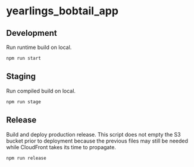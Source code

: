 # yearlings_bobtail_app

## Development

Run runtime build on local.

```
npm run start
```

## Staging

Run compiled build on local.

```
npm run stage
```

## Release

Build and deploy production release. This script does not empty the S3 bucket prior to deployment because the previous files may still be needed while CloudFront takes its time to propagate.

```
npm run release
```
